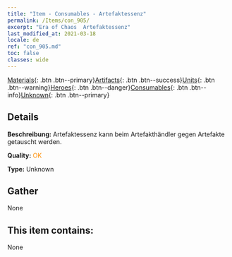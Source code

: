 ```yaml
---
title: "Item - Consumables - Artefaktessenz"
permalink: /Items/con_905/
excerpt: "Era of Chaos  Artefaktessenz"
last_modified_at: 2021-03-18
locale: de
ref: "con_905.md"
toc: false
classes: wide
---
```

 [Materials](/de/Items/){: .btn .btn--primary}[Artifacts](/de/Items/Artifacts/){: .btn .btn--success}[Units](/de/Items/Units/){: .btn .btn--warning}[Heroes](/de/Items/Heroes/){: .btn .btn--danger}[Consumables](/de/Items/Consumables/){: .btn .btn--info}[Unknown](/de/Items/Unknown/){: .btn .btn--primary}

## Details
 **Beschreibung:** Artefaktessenz kann beim Artefakthändler gegen Artefakte getauscht werden.

 **Quality:** <span style="color: #FF8C00">OK</span>

 **Type:** Unknown

## Gather

  None

## This item contains:

  None

